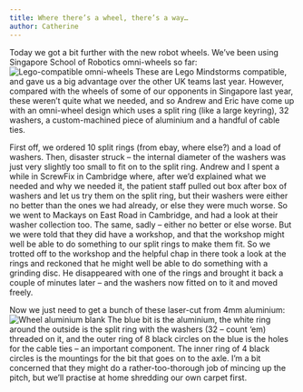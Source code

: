 ```yaml
---
title: Where there’s a wheel, there’s a way…
author: Catherine
---
```


Today we got a bit further with the new robot wheels. We’ve been using Singapore School of Robotics omni-wheels so far:
![Lego-compatible omni-wheels](http://www.holonomicwheel.com/file/11915555522651.jpg)
These are Lego Mindstorms compatible, and gave us a big advantage over the other UK teams last year. However, compared with the wheels of some of our opponents in Singapore last year, these weren’t quite what we needed, and so Andrew and Eric have come up with an omni-wheel design which uses a split ring (like a large keyring), 32 washers, a custom-machined piece of aluminium and a handful of cable ties.

First off, we ordered 10 split rings (from ebay, where else?) and a load of washers. Then, disaster struck – the internal diameter of the washers was just very slightly too small to fit on to the split ring. Andrew and I spent a while in ScrewFix in Cambridge where, after we’d explained what we needed and why we needed it, the patient staff pulled out box after box of washers and let us try them on the split ring, but their washers were either no better than the ones we had already, or else they were much worse. So we went to Mackays on East Road in Cambridge, and had a look at their washer collection too. The same, sadly – either no better or else worse. But we were told that they did have a workshop, and that the workshop might well be able to do something to our split rings to make them fit. So we trotted off to the workshop and the helpful chap in there took a look at the rings and reckoned that he might well be able to do something with a grinding disc. He disappeared with one of the rings and brought it back a couple of minutes later – and the washers now fitted on to it and moved freely.

Now we just need to get a bunch of these laser-cut from 4mm aluminium:
![Wheel aluminium blank]()
The blue bit is the aluminium, the white ring around the outside is the split ring with the washers (32 – count ‘em) threaded on it, and the outer ring of 8 black circles on the blue is the holes for the cable ties – an important component. The inner ring of 4 black circles is the mountings for the bit that goes on to the axle.
I’m a bit concerned that they might do a rather-too-thorough job of mincing up the pitch, but we’ll practise at home shredding our own carpet first.